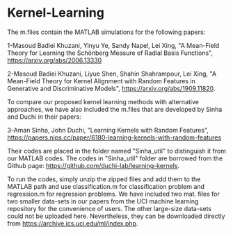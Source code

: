 # Kernel-Learning
The m.files contain the MATLAB simulations for the following papers:

1-Masoud Badiei Khuzani, Yinyu Ye, Sandy Napel, Lei Xing, "A Mean-Field Theory for Learning the Schönberg Measure of Radial Basis Functions", https://arxiv.org/abs/2006.13330

2-Masoud Badiei Khuzani, Liyue Shen, Shahin Shahrampour, Lei Xing, "A Mean-Field Theory for Kernel Alignment with Random Features in Generative and Discriminative Models", https://arxiv.org/abs/1909.11820.

To compare our proposed kernel learning methods with alternative approaches, we have also included the m.files that are developed by Sinha and Duchi in their papers:

3-Aman Sinha, John Duchi, "Learning Kernels with Random Features",  https://papers.nips.cc/paper/6180-learning-kernels-with-random-features

Their codes are placed in the folder named "Sinha_util" to distinguish it from our MATLAB codes. The codes in "Sinha_util" folder are borrowed from the Github page: https://github.com/duchi-lab/learning-kernels.

To run the codes, simply unzip the zipped files and add them to the MATLAB path and use classification.m for classification problem and regression.m for regression problems. We have included two mat. files for two smaller data-sets in our papers from the UCI machine learning repository for the convenience of users. The other large-size data-sets could not be uploaded here. Nevertheless, they can be downloaded directly from https://archive.ics.uci.edu/ml/index.php. 
